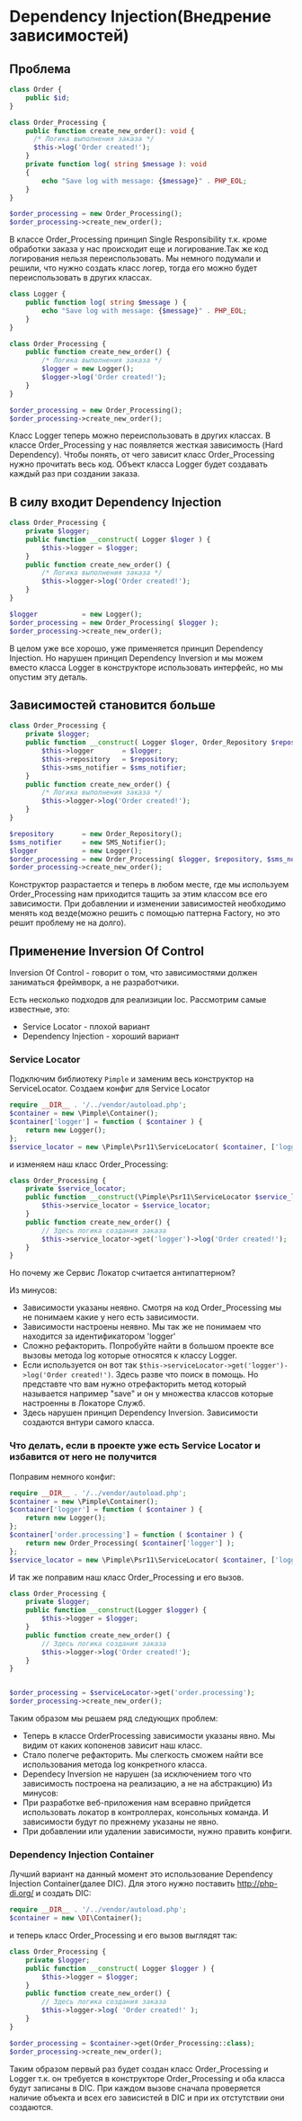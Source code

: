 # Dependency Injection(Внедрение зависимостей)


## Проблема

```php
class Order {
    public $id;
}

class Order_Processing {
    public function create_new_order(): void {
      /* Логика выполнения заказа */
      $this->log('Order created!');
    }
    private function log( string $message ): void
    {
        echo "Save log with message: {$message}" . PHP_EOL;
    }
}

$order_processing = new Order_Processing();
$order_processing->create_new_order();
```

В классе Order_Processing принцип Single Responsibility т.к. кроме обработки заказа у нас происходит еще и логирование.Так же код логирования нельзя переиспользовать. Мы немного подумали и решили, что нужно создать класс логер, тогда его можно будет переиспользовать в других классах.

```php
class Logger {
    public function log( string $message ) {
        echo "Save log with message: {$message}" . PHP_EOL;
    }
}

class Order_Processing {
    public function create_new_order() {
        /* Логика выполнения заказа */
        $logger = new Logger();
        $logger->log('Order created!');
    }
}

$order_processing = new Order_Processing();
$order_processing->create_new_order();
```

Класс Logger теперь можно переиспользовать в других классах. В классе Order_Processing у нас появляется жесткая зависимость (Hard Dependency). Чтобы понять, от чего зависит класс Order_Processing нужно прочитать весь код. Объект класса Logger будет создавать каждый раз при создании заказа.

## В силу входит Dependency Injection

```php
class Order_Processing {
    private $logger;
    public function __construct( Logger $loger ) {
        $this->logger = $logger;
    }
    public function create_new_order() {
        /* Логика выполнения заказа */
        $this->logger->log('Order created!');
    }
}

$logger           = new Logger();
$order_processing = new Order_Processing( $logger );
$order_processing->create_new_order();
```

В целом уже все хорошо, уже применяется принцип Dependency Injection. Но нарушен принцип Dependency Inversion и мы можем вместо класса Logger в конструкторе использовать интерфейс, но мы опустим эту деталь.

## Зависимостей становится больше

```php
class Order_Processing {
    private $logger;
    public function __construct( Logger $loger, Order_Repository $repository, SMS_Notifier $sms_notifier ) {
        $this->logger       = $logger;
        $this->repository   = $repository;
        $this->sms_notifier = $sms_notifier;
    }
    public function create_new_order() {
        /* Логика выполнения заказа */
        $this->logger->log('Order created!');
    }
}

$repository       = new Order_Repository();
$sms_notifier     = new SMS_Notifier();
$logger           = new Logger();
$order_processing = new Order_Processing( $logger, $repository, $sms_notifier );
$order_processing->create_new_order();
```

Конструктор разрастается и теперь в любом месте, где мы используем Order_Processing нам приходится тащить за этим классом все его зависимости. При добавлении и изменении зависимостей необходимо менять код везде(можно решить с помощью паттерна Factory, но это решит проблему не на долго).

## Применение Inversion Of Control

Inversion Of Control - говорит о том, что зависимостями должен заниматься фреймворк, а не разработчики.

Есть несколько подходов для реализиции Ioc. Рассмотрим самые известные, это:
 * Service Locator - плохой вариант
 * Dependency Injection - хороший вариант

### Service Locator

Подключим библиотеку `Pimple` и заменим весь конструктор на ServiceLocator. Создаем конфиг для Service Locator

```php
require __DIR__ . '/../vendor/autoload.php';
$container = new \Pimple\Container();
$container['logger'] = function ( $container ) {
    return new Logger();
};
$service_locator = new \Pimple\Psr11\ServiceLocator( $container, ['logger'] );
```

и изменяем наш класс Order_Processing:

```php
class Order_Processing {
    private $service_locator;
    public function __construct(\Pimple\Psr11\ServiceLocator $service_locator) {
        $this->service_locator = $service_locator;
    }
    public function create_new_order() {
        // Здесь логика создания заказа
        $this->service_locator->get('logger')->log('Order created!');
    }
}
```

 Но почему же Сервис Локатор считается антипаттерном?
 
 Из минусов:
 - Зависимости указаны неявно. Смотря на код Order_Processing мы не понимаем какие у него есть зависимости.
 - Зависимости настроены неявно. Мы так же не понимаем что находится за идентификатором 'logger'
 - Сложно рефакторить. Попробуйте найти в большом проекте все вызовы метода log которые относятся к классу Logger.
 - Если используется он вот так `$this->serviceLocator->get('logger')->log('Order created!')`. Здесь разве что поиск в помощь. Но представте что вам нужно отрефакторить метод который называется например "save" и он у множества классов которые настроенны в Локаторе Служб.
- Здесь нарушен принцип Dependency Inversion. Зависимости создаются внтури самого класса.

### Что делать, если в проекте уже есть Service Locator и избавится от него не получится

Поправим немного конфиг:

```php
require __DIR__ . '/../vendor/autoload.php';
$container = new \Pimple\Container();
$container['logger'] = function ( $container ) {
    return new Logger();
};
$container['order.processing'] = function ( $container ) {
    return new Order_Processing( $container['logger'] );
};
$service_locator = new \Pimple\Psr11\ServiceLocator( $container, ['logger', 'order.processing'] );
```

И так же поправим наш класс Order_Processing и его вызов.

```php
class Order_Processing {
    private $logger;
    public function __construct(Logger $logger) {
        $this->logger = $logger;
    }
    public function create_new_order() {
        // Здесь логика создания заказа
        $this->logger->log('Order created!');
    }
}


$order_processing = $serviceLocator->get('order.processing');
$order_processing->create_new_order();
```

Таким образом мы решаем ряд следующих проблем:
- Теперь в классе OrderProcessing зависимости указаны явно. Мы видим от каких копоненов зависит наш класс.
- Стало полегче рефакторить. Мы слегкость сможем найти все использования метода log конкретного класса.
- Dependecy Inversion не нарушен (за исключением того что зависимость построена на реализацию, а не на абстракцию)
Из минусов:
- При разработке веб-приложения нам всеравно прийдется использовать локатор в контроллерах, консольных команда. И зависимости будут по прежнему указаны не явно.
- При добавлении или удалении зависимости, нужно править конфиги.

### Dependency Injection Container

Лучший вариант на данный момент это использование Dependency Injection Container(далее DIC). Для этого нужно поставить http://php-di.org/ и создать DIC:

```php
require __DIR__ . '/../vendor/autoload.php';
$container = new \DI\Container();
```

и теперь класс Order_Processing и его вызов выглядят так:

```php
class Order_Processing {
    private $logger;
    public function __construct( Logger $logger ) {
        $this->logger = $logger;
    }
    public function create_new_order() {
        // Здесь логика создания заказа
        $this->logger->log( 'Order created!' );
    }
}

$order_processing = $container->get(Order_Processing::class);
$order_processing->create_new_order();
```

Таким образом первый раз будет создан класс Order_Processing и Logger т.к. он требуется в конструкторе Order_Processing и оба класса будут записаны в DIC. При каждом вызове сначала проверяется наличие объекта и всех его зависистей в DIC и при их отстутствии они создаются.
